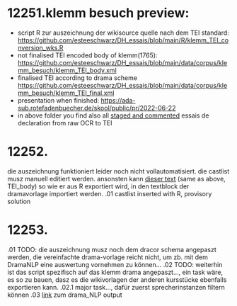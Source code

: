 # 12251.klemm besuch preview:
- script R zur auszeichnung der wikisource quelle nach dem TEI standard: https://github.com/esteeschwarz/DH_essais/blob/main/R/klemm_TEI_conversion_wks.R
- not finalised TEI encoded body of klemm(1765): https://github.com/esteeschwarz/DH_essais/blob/main/data/corpus/klemm_besuch/klemm_TEI_body.xml
- finalised TEI according to drama scheme https://github.com/esteeschwarz/DH_essais/blob/main/data/corpus/klemm_besuch/klemm_TEI_final.xml
- presentation when finished: https://ada-sub.rotefadenbuecher.de/skool/public/pr/2022-06-22
- in above folder you find also all [staged and commented](https://github.com/esteeschwarz/DH_essais/blob/main/data/corpus/klemm_besuch) essais de declaration from raw OCR to TEI

# 12252.
die auszeichnung funktioniert leider noch nicht vollautomatisiert. die castlist musz manuell editiert werden. ansonsten kann [dieser text](https://github.com/esteeschwarz/DH_essais/blob/main/data/corpus/klemm_besuch/klemm_TEI_body.xml) (same as above, TEI_body) so wie er aus R exportiert wird, in den textblock der dramavorlage importiert werden.
.01 castlist inserted with R, provisory solution
# 12253.
.01 TODO: die auszeichnung musz noch dem dracor schema angepaszt werden, die vereinfachte drama-vorlage reicht nicht, um zb. mit dem DramaNLP eine auswertung vornehmen zu können...
.02 TODO: weiterhin ist das script spezifisch auf das klemm drama angepaszt..., ein task wäre, es so zu bauen, dasz es die wikivorlagen der anderen kursstücke ebenfalls exportieren kann.
.02.1 major task..., dafür zuerst sprecherinstanzen filtern können
.03 [link](https://github.com/esteeschwarz/DH_essais/blob/main/data/corpus/klemm_besuch/nlp) zum drama_NLP output
